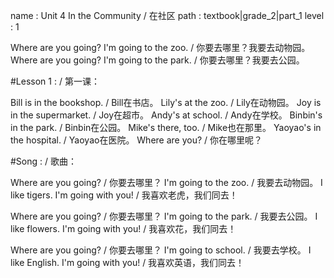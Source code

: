 name : Unit 4 In the Community / 在社区
path : textbook|grade_2|part_1
level : 1

Where are you going? I'm going to the zoo. / 你要去哪里？我要去动物园。
Where are you going? I'm going to the park. / 你要去哪里？我要去公园。

#Lesson 1 : / 第一课：

Bill is in the bookshop. / Bill在书店。
Lily's at the zoo. / Lily在动物园。
Joy is in the supermarket. / Joy在超市。
Andy's at school. / Andy在学校。
Binbin's in the park. / Binbin在公园。
Mike's there, too. / Mike也在那里。
Yaoyao's in the hospital. / Yaoyao在医院。
Where are you? / 你在哪里呢？

#Song : / 歌曲：

Where are you going? / 你要去哪里？
I'm going to the zoo. / 我要去动物园。
I like tigers. I'm going with you! / 我喜欢老虎，我们同去！

Where are you going? / 你要去哪里？
I'm going to the park. / 我要去公园。
I like flowers. I'm going with you! / 我喜欢花，我们同去！

Where are you going? / 你要去哪里？
I'm going to school. / 我要去学校。
I like English. I'm going with you! / 我喜欢英语，我们同去！

